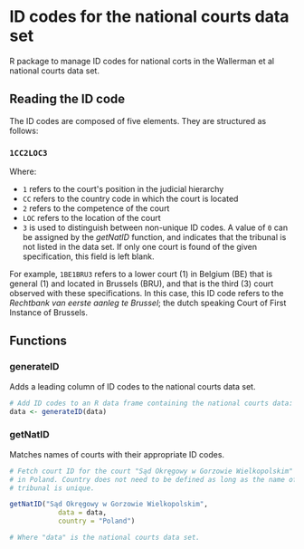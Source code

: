 # ID codes for the national courts data set

R package to manage ID codes for national corts in the Wallerman et al national 
courts data set. 

## Reading the ID code

The ID codes are composed of five elements. They are structured as follows:

### `1CC2LOC3`

Where:
- `1` refers to the court's position in the judicial hierarchy
- `CC` refers to the country code in which the court is located
- `2` refers to the competence of the court 
- `LOC` refers to the location of the court
- `3` is used to distinguish between non-unique ID codes. A value of `0` can be
      assigned by the *getNatID* function, and  indicates that the tribunal is 
      not listed in the data set. If only one court is found of the given 
      specification, this field is left blank.

For example, `1BE1BRU3` refers to a lower court (1) in Belgium (BE) that is 
general (1) and located in Brussels (BRU), and that is the third (3) court
observed with these specifications. In this case, this ID code refers to the 
*Rechtbank van eerste aanleg te Brussel*; the dutch speaking Court of First 
Instance of Brussels. 

## Functions

### generateID
Adds a leading column of ID codes to the national courts data set.

```R
# Add ID codes to an R data frame containing the national courts data:
data <- generateID(data)
```

### getNatID
Matches names of courts with their appropriate ID codes. 

```R
# Fetch court ID for the court "Sąd Okręgowy w Gorzowie Wielkopolskim" located 
# in Poland. Country does not need to be defined as long as the name of the 
# tribunal is unique. 

getNatID("Sąd Okręgowy w Gorzowie Wielkopolskim",
            data = data,
            country = "Poland")

# Where "data" is the national courts data set. 
```
